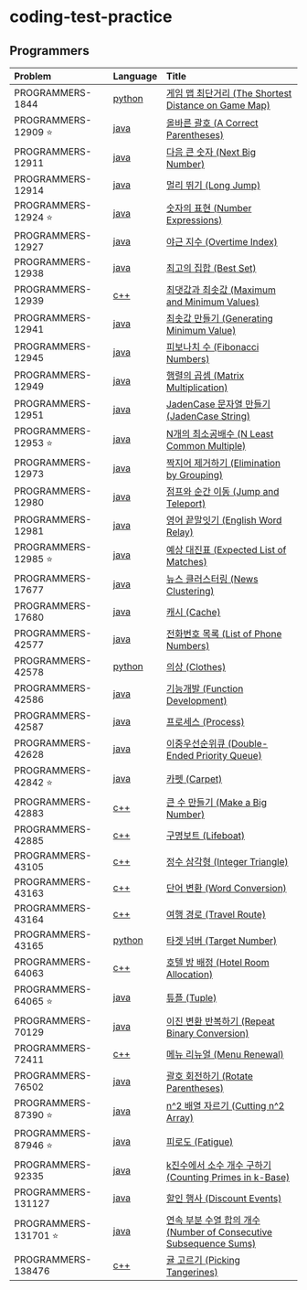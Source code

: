 # coding-test-practice

## Programmers

| Problem                   | Language                           | Title                                                                                                                                 |
| :------------------------ | :--------------------------------- | :------------------------------------------------------------------------------------------------------------------------------------ |
| PROGRAMMERS-1844          | [python](programmers/problem1844)  | [게임 맵 최단거리 (The Shortest Distance on Game Map)](https://school.programmers.co.kr/learn/courses/30/lessons/1844)                |
| PROGRAMMERS-12909 :star:  | [java](programmers/problem12909)   | [올바른 괄호 (A Correct Parentheses)](https://school.programmers.co.kr/learn/courses/30/lessons/12909)                                |
| PROGRAMMERS-12911         | [java](programmers/problem12911)   | [다음 큰 숫자 (Next Big Number)](https://school.programmers.co.kr/learn/courses/30/lessons/12911)                                     |
| PROGRAMMERS-12914         | [java](programmers/problem12914)   | [멀리 뛰기 (Long Jump)](https://school.programmers.co.kr/learn/courses/30/lessons/12914)                                              |
| PROGRAMMERS-12924 :star:  | [java](programmers/problem12924)   | [숫자의 표현 (Number Expressions)](https://school.programmers.co.kr/learn/courses/30/lessons/12924)                                   |
| PROGRAMMERS-12927         | [java](programmers/problem12927)   | [야근 지수 (Overtime Index)](https://school.programmers.co.kr/learn/courses/30/lessons/12927)                                         |
| PROGRAMMERS-12938         | [java](programmers/problem12938)   | [최고의 집합 (Best Set)](https://school.programmers.co.kr/learn/courses/30/lessons/12938)                                             |
| PROGRAMMERS-12939         | [c++](programmers/problem12939)    | [최댓값과 최솟값 (Maximum and Minimum Values)](https://school.programmers.co.kr/learn/courses/30/lessons/12939)                       |
| PROGRAMMERS-12941         | [java](programmers/problem12941)   | [최솟값 만들기 (Generating Minimum Value)](https://school.programmers.co.kr/learn/courses/30/lessons/12941)                           |
| PROGRAMMERS-12945         | [java](programmers/problem12945)   | [피보나치 수 (Fibonacci Numbers)](https://school.programmers.co.kr/learn/courses/30/lessons/12945)                                    |
| PROGRAMMERS-12949         | [java](programmers/problem12949)   | [행렬의 곱셈 (Matrix Multiplication)](https://school.programmers.co.kr/learn/courses/30/lessons/12949)                                |
| PROGRAMMERS-12951         | [java](programmers/problem12951)   | [JadenCase 문자열 만들기 (JadenCase String)](https://school.programmers.co.kr/learn/courses/30/lessons/12951)                         |
| PROGRAMMERS-12953 :star:  | [java](programmers/problem12953)   | [N개의 최소공배수 (N Least Common Multiple)](https://school.programmers.co.kr/learn/courses/30/lessons/12953)                         |
| PROGRAMMERS-12973         | [java](programmers/problem12973)   | [짝지어 제거하기 (Elimination by Grouping)](https://school.programmers.co.kr/learn/courses/30/lessons/12973)                          |
| PROGRAMMERS-12980         | [java](programmers/problem12980)   | [점프와 순간 이동 (Jump and Teleport)](https://school.programmers.co.kr/learn/courses/30/lessons/12980)                               |
| PROGRAMMERS-12981         | [java](programmers/problem12981)   | [영어 끝말잇기 (English Word Relay)](https://school.programmers.co.kr/learn/courses/30/lessons/12981)                                 |
| PROGRAMMERS-12985 :star:  | [java](programmers/problem12985)   | [예상 대진표 (Expected List of Matches)](https://school.programmers.co.kr/learn/courses/30/lessons/12985)                             |
| PROGRAMMERS-17677         | [java](programmers/problem17677)   | [뉴스 클러스터링 (News Clustering)](https://school.programmers.co.kr/learn/courses/30/lessons/17677)                                  |
| PROGRAMMERS-17680         | [java](programmers/problem17680)   | [캐시 (Cache)](https://school.programmers.co.kr/learn/courses/30/lessons/17680)                                                       |
| PROGRAMMERS-42577         | [java](programmers/problem42577)   | [전화번호 목록 (List of Phone Numbers)](https://school.programmers.co.kr/learn/courses/30/lessons/42577)                              |
| PROGRAMMERS-42578         | [python](programmers/problem42578) | [의상 (Clothes)](https://school.programmers.co.kr/learn/courses/30/lessons/42578)                                                     |
| PROGRAMMERS-42586         | [java](programmers/problem42586)   | [기능개발 (Function Development)](https://school.programmers.co.kr/learn/courses/30/lessons/42586)                                    |
| PROGRAMMERS-42587         | [java](programmers/problem42587)   | [프로세스 (Process)](https://school.programmers.co.kr/learn/courses/30/lessons/42587)                                                 |
| PROGRAMMERS-42628         | [java](programmers/problem42628)   | [이중우선순위큐 (Double-Ended Priority Queue)](https://school.programmers.co.kr/learn/courses/30/lessons/42628)                       |
| PROGRAMMERS-42842 :star:  | [java](programmers/problem42842)   | [카펫 (Carpet)](https://school.programmers.co.kr/learn/courses/30/lessons/42842)                                                      |
| PROGRAMMERS-42883         | [c++](programmers/problem42883)    | [큰 수 만들기 (Make a Big Number)](https://school.programmers.co.kr/learn/courses/30/lessons/42883)                                   |
| PROGRAMMERS-42885         | [c++](programmers/problem42885)    | [구명보트 (Lifeboat)](https://school.programmers.co.kr/learn/courses/30/lessons/42885)                                                |
| PROGRAMMERS-43105         | [c++](programmers/problem43105)    | [정수 삼각형 (Integer Triangle)](https://school.programmers.co.kr/learn/courses/30/lessons/43105)                                     |
| PROGRAMMERS-43163         | [c++](programmers/problem43163)    | [단어 변환 (Word Conversion)](https://school.programmers.co.kr/learn/courses/30/lessons/43163)                                        |
| PROGRAMMERS-43164         | [c++](programmers/problem43164)    | [여행 경로 (Travel Route)](https://school.programmers.co.kr/learn/courses/30/lessons/43164)                                           |
| PROGRAMMERS-43165         | [python](programmers/problem43165) | [타겟 넘버 (Target Number)](https://school.programmers.co.kr/learn/courses/30/lessons/43165)                                          |
| PROGRAMMERS-64063         | [c++](programmers/problem64063)    | [호텔 방 배정 (Hotel Room Allocation)](https://school.programmers.co.kr/learn/courses/30/lessons/64063)                               |
| PROGRAMMERS-64065 :star:  | [java](programmers/problem64065)   | [튜플 (Tuple)](https://school.programmers.co.kr/learn/courses/30/lessons/64065)                                                       |
| PROGRAMMERS-70129         | [java](programmers/problem70129)   | [이진 변환 반복하기 (Repeat Binary Conversion)](https://school.programmers.co.kr/learn/courses/30/lessons/70129)                      |
| PROGRAMMERS-72411         | [c++](programmers/problem72411)    | [메뉴 리뉴얼 (Menu Renewal)](https://school.programmers.co.kr/learn/courses/30/lessons/72411)                                         |
| PROGRAMMERS-76502         | [java](programmers/problem76502)   | [괄호 회전하기 (Rotate Parentheses)](https://school.programmers.co.kr/learn/courses/30/lessons/76502)                                 |
| PROGRAMMERS-87390 :star:  | [java](programmers/problem87390)   | [n^2 배열 자르기 (Cutting n^2 Array)](https://school.programmers.co.kr/learn/courses/30/lessons/87390)                                |
| PROGRAMMERS-87946 :star:  | [java](programmers/problem87946)   | [피로도 (Fatigue)](https://school.programmers.co.kr/learn/courses/30/lessons/87946)                                                   |
| PROGRAMMERS-92335         | [java](programmers/problem92335)   | [k진수에서 소수 개수 구하기 (Counting Primes in k-Base)](https://school.programmers.co.kr/learn/courses/30/lessons/92335)             |
| PROGRAMMERS-131127        | [java](programmers/problem131127)  | [할인 행사 (Discount Events)](https://school.programmers.co.kr/learn/courses/30/lessons/131127)                                       |
| PROGRAMMERS-131701 :star: | [java](programmers/problem131701)  | [연속 부분 수열 합의 개수 (Number of Consecutive Subsequence Sums)](https://school.programmers.co.kr/learn/courses/30/lessons/131701) |
| PROGRAMMERS-138476        | [c++](programmers/problem138476)   | [귤 고르기 (Picking Tangerines)](https://school.programmers.co.kr/learn/courses/30/lessons/138476)                                    |
